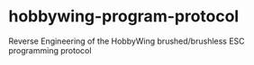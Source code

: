 # hobbywing-program-protocol
Reverse Engineering of the HobbyWing brushed/brushless ESC programming protocol
